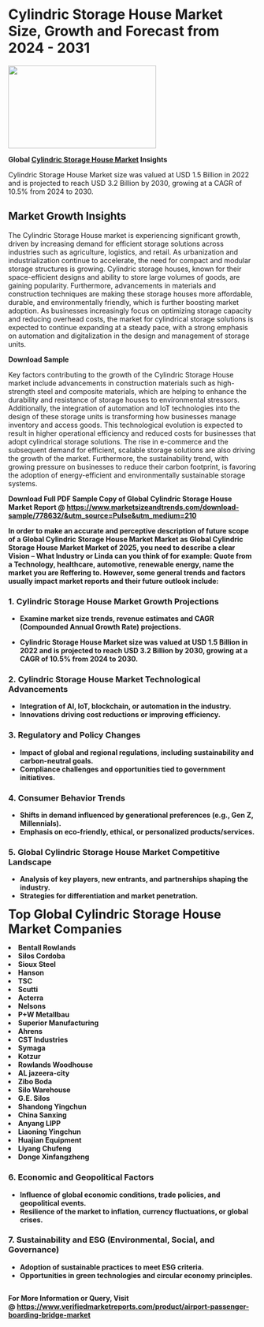 <H1>Cylindric Storage House Market Size, Growth and Forecast from 2024 - 2031</H1><img class="aligncenter size-medium wp-image-584254" src="https://thirdeyenews.in/wp-content/uploads/2024/09/Global-Market-Research-300x168.jpeg" alt="" width="300" height="168" /><p><strong>Global&nbsp;<a href="https://www.marketsizeandtrends.com/download-sample/778632/&amp;utm_source=Pulse&amp;utm_medium=210">Cylindric Storage House Market</a> Insights</strong></p><p>Cylindric Storage House Market size was valued at USD 1.5 Billion in 2022 and is projected to reach USD 3.2 Billion by 2030, growing at a CAGR of 10.5% from 2024 to 2030.</p><p><h2>Market Growth Insights</h2> <p>The Cylindric Storage House market is experiencing significant growth, driven by increasing demand for efficient storage solutions across industries such as agriculture, logistics, and retail. As urbanization and industrialization continue to accelerate, the need for compact and modular storage structures is growing. Cylindric storage houses, known for their space-efficient designs and ability to store large volumes of goods, are gaining popularity. Furthermore, advancements in materials and construction techniques are making these storage houses more affordable, durable, and environmentally friendly, which is further boosting market adoption. As businesses increasingly focus on optimizing storage capacity and reducing overhead costs, the market for cylindrical storage solutions is expected to continue expanding at a steady pace, with a strong emphasis on automation and digitalization in the design and management of storage units.</p> <p><strong>Download Sample</strong></p> <p>Key factors contributing to the growth of the Cylindric Storage House market include advancements in construction materials such as high-strength steel and composite materials, which are helping to enhance the durability and resistance of storage houses to environmental stressors. Additionally, the integration of automation and IoT technologies into the design of these storage units is transforming how businesses manage inventory and access goods. This technological evolution is expected to result in higher operational efficiency and reduced costs for businesses that adopt cylindrical storage solutions. The rise in e-commerce and the subsequent demand for efficient, scalable storage solutions are also driving the growth of the market. Furthermore, the sustainability trend, with growing pressure on businesses to reduce their carbon footprint, is favoring the adoption of energy-efficient and environmentally sustainable storage systems. <p><strong></p><p><span class=""><strong>Download Full PDF Sample Copy of Global Cylindric Storage House Market Report</strong> @ <a href="https://www.marketsizeandtrends.com/download-sample/778632/&amp;utm_source=Pulse&amp;utm_medium=210" target="_blank">https://www.marketsizeandtrends.com/download-sample/778632/&amp;utm_source=Pulse&amp;utm_medium=210</a></span></p><p>In order to make an accurate and perceptive description of future scope of a Global&nbsp;Cylindric Storage House Market Market as Global&nbsp;Cylindric Storage House Market Market of 2025, you need to describe a clear Vision &ndash; What Industry or Linda can you think of for example: Quote from a Technology, healthcare, automotive, renewable energy, name the market you are Reffering to. However, some general trends and factors usually impact market reports and their future outlook include:</p><h3>1.&nbsp;<strong>Cylindric Storage House Market Growth Projections</strong></h3><ul><li>Examine market size trends, revenue estimates and CAGR (Compounded Annual Growth Rate) projections.</li><li><p>Cylindric Storage House Market size was valued at USD 1.5 Billion in 2022 and is projected to reach USD 3.2 Billion by 2030, growing at a CAGR of 10.5% from 2024 to 2030.</p></li></ul><h3>2.&nbsp;<strong>Cylindric Storage House Market Technological Advancements</strong></h3><ul><li>Integration of AI, IoT, blockchain, or automation in the industry.</li><li>Innovations driving cost reductions or improving efficiency.</li></ul><h3>3.&nbsp;<strong>Regulatory and Policy Changes</strong></h3><ul><li>Impact of global and regional regulations, including sustainability and carbon-neutral goals.</li><li>Compliance challenges and opportunities tied to government initiatives.</li></ul><h3>4.&nbsp;<strong>Consumer Behavior Trends</strong></h3><ul><li>Shifts in demand influenced by generational preferences (e.g., Gen Z, Millennials).</li><li>Emphasis on eco-friendly, ethical, or personalized products/services.</li></ul><h3>5.&nbsp;<strong>Global Cylindric Storage House Market Competitive Landscape</strong></h3><ul><li>Analysis of key players, new entrants, and partnerships shaping the industry.</li><li>Strategies for differentiation and market penetration.</li></ul><p data-pm-slice="1 1 []"><span style="color: inherit; font-family: inherit; font-size: 25px;">Top Global Cylindric Storage House Market Companies</span></p><div class="" data-test-id=""><p><li>Bentall Rowlands</li><li> Silos Cordoba</li><li> Sioux Steel</li><li> Hanson</li><li> TSC</li><li> Scutti</li><li> Acterra</li><li> Nelsons</li><li> P+W Metallbau</li><li> Superior Manufacturing</li><li> Ahrens</li><li> CST Industries</li><li> Symaga</li><li> Kotzur</li><li> Rowlands Woodhouse</li><li> AL jazeera-city</li><li> Zibo Boda</li><li> Silo Warehouse</li><li> G.E. Silos</li><li> Shandong Yingchun</li><li> China Sanxing</li><li> Anyang LIPP</li><li> Liaoning Yingchun</li><li> Huajian Equipment</li><li> Liyang Chufeng</li><li> Donge Xinfangzheng</li></p></div><h3>6.&nbsp;<strong>Economic and Geopolitical Factors</strong></h3><ul><li>Influence of global economic conditions, trade policies, and geopolitical events.</li><li>Resilience of the market to inflation, currency fluctuations, or global crises.</li></ul><h3>7.&nbsp;<strong>Sustainability and ESG (Environmental, Social, and Governance)</strong></h3><ul><li>Adoption of sustainable practices to meet ESG criteria.</li><li>Opportunities in green technologies and circular economy principles.</li></ul><h2><strong style="font-size: 14px;">For More Information or Query, Visit @&nbsp;</strong><a style="background-color: #ffffff; font-size: 14px;" href="https://www.marketsizeandtrends.com/report/cylindric-storage-house-market/" target="_blank">https://www.verifiedmarketreports.com/product/airport-passenger-boarding-bridge-market</a></h2>
